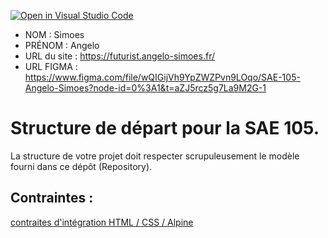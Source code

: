 [![Open in Visual Studio Code](https://classroom.github.com/assets/open-in-vscode-c66648af7eb3fe8bc4f294546bfd86ef473780cde1dea487d3c4ff354943c9ae.svg)](https://classroom.github.com/online_ide?assignment_repo_id=9708376&assignment_repo_type=AssignmentRepo)
- NOM : Simoes
- PRÉNOM : Angelo
- URL du site : https://futurist.angelo-simoes.fr/
- URL FIGMA : https://www.figma.com/file/wQIGijVh9YpZWZPvn9LOqo/SAE-105-Angelo-Simoes?node-id=0%3A1&t=aZJ5rcz5g7La9M2G-1

# Structure de départ pour la SAE 105.

La structure de votre projet doit respecter scrupuleusement le modèle fourni dans ce dépôt (Repository).

## Contraintes :
[contraites d'intégration HTML / CSS / Alpine](https://moodle.univ-fcomte.fr/mod/page/view.php?id=645799)
